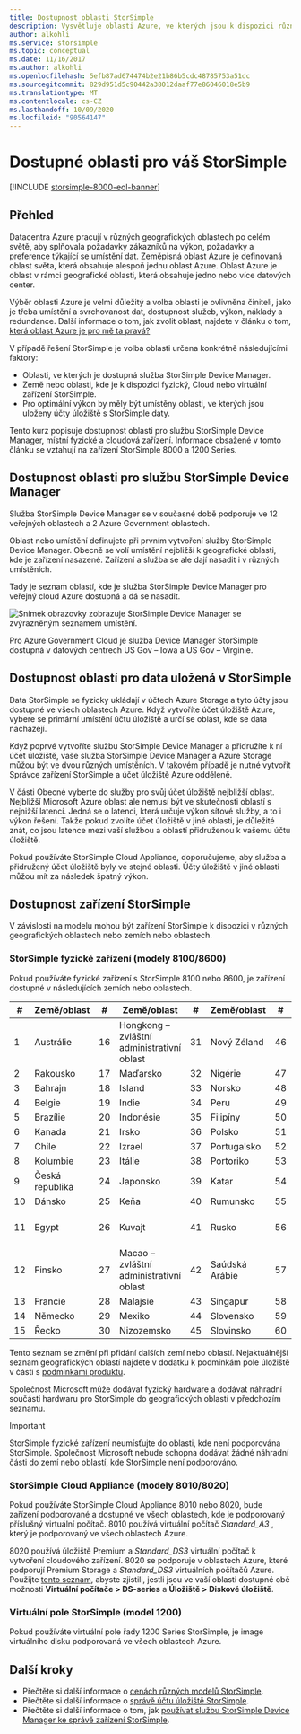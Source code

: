 ```yaml
---
title: Dostupnost oblasti StorSimple
description: Vysvětluje oblasti Azure, ve kterých jsou k dispozici různé modely zařízení StorSimple.
author: alkohli
ms.service: storsimple
ms.topic: conceptual
ms.date: 11/16/2017
ms.author: alkohli
ms.openlocfilehash: 5efb87ad674474b2e21b86b5cdc48785753a51dc
ms.sourcegitcommit: 829d951d5c90442a38012daaf77e86046018e5b9
ms.translationtype: MT
ms.contentlocale: cs-CZ
ms.lasthandoff: 10/09/2020
ms.locfileid: "90564147"
---
```

# <a name="available-regions-for-your-storsimple"></a>Dostupné oblasti pro váš StorSimple

[!INCLUDE [storsimple-8000-eol-banner](../../includes/storsimple-8000-eol-banner.md)]

## <a name="overview"></a>Přehled

Datacentra Azure pracují v různých geografických oblastech po celém světě, aby splňovala požadavky zákazníků na výkon, požadavky a preference týkající se umístění dat. Zeměpisná oblast Azure je definovaná oblast světa, která obsahuje alespoň jednu oblast Azure. Oblast Azure je oblast v rámci geografické oblasti, která obsahuje jedno nebo více datových center.

Výběr oblasti Azure je velmi důležitý a volba oblasti je ovlivněna činiteli, jako je třeba umístění a svrchovanost dat, dostupnost služeb, výkon, náklady a redundance. Další informace o tom, jak zvolit oblast, najdete v článku o tom, [která oblast Azure je pro mě ta pravá?](https://azure.microsoft.com/overview/datacenters/how-to-choose/)

V případě řešení StorSimple je volba oblasti určena konkrétně následujícími faktory:

- Oblasti, ve kterých je dostupná služba StorSimple Device Manager.
- Země nebo oblasti, kde je k dispozici fyzický, Cloud nebo virtuální zařízení StorSimple.
- Pro optimální výkon by měly být umístěny oblasti, ve kterých jsou uloženy účty úložiště s StorSimple daty.

Tento kurz popisuje dostupnost oblasti pro službu StorSimple Device Manager, místní fyzické a cloudová zařízení. Informace obsažené v tomto článku se vztahují na zařízení StorSimple 8000 a 1200 Series.

## <a name="region-availability-for-storsimple-device-manager-service"></a>Dostupnost oblasti pro službu StorSimple Device Manager

Služba StorSimple Device Manager se v současné době podporuje ve 12 veřejných oblastech a 2 Azure Government oblastech.

Oblast nebo umístění definujete při prvním vytvoření služby StorSimple Device Manager. Obecně se volí umístění nejbližší k geografické oblasti, kde je zařízení nasazené. Zařízení a služba se ale dají nasadit i v různých umístěních.

Tady je seznam oblastí, kde je služba StorSimple Device Manager pro veřejný cloud Azure dostupná a dá se nasadit.

![Snímek obrazovky zobrazuje StorSimple Device Manager se zvýrazněným seznamem umístění.](./media/storsimple-region/storsimple-device-manager-service-regions.png)

Pro Azure Government Cloud je služba Device Manager StorSimple dostupná v datových centrech US Gov – Iowa a US Gov – Virginie.

## <a name="region-availability-for-data-stored-in-storsimple"></a>Dostupnost oblastí pro data uložená v StorSimple

Data StorSimple se fyzicky ukládají v účtech Azure Storage a tyto účty jsou dostupné ve všech oblastech Azure. Když vytvoříte účet úložiště Azure, vybere se primární umístění účtu úložiště a určí se oblast, kde se data nacházejí.

Když poprvé vytvoříte službu StorSimple Device Manager a přidružíte k ní účet úložiště, vaše služba StorSimple Device Manager a Azure Storage můžou být ve dvou různých umístěních. V takovém případě je nutné vytvořit Správce zařízení StorSimple a účet úložiště Azure odděleně.

V části Obecné vyberte do služby pro svůj účet úložiště nejbližší oblast. Nejbližší Microsoft Azure oblast ale nemusí být ve skutečnosti oblastí s nejnižší latencí. Jedná se o latenci, která určuje výkon síťové služby, a to i výkon řešení. Takže pokud zvolíte účet úložiště v jiné oblasti, je důležité znát, co jsou latence mezi vaší službou a oblastí přidruženou k vašemu účtu úložiště.

Pokud používáte StorSimple Cloud Appliance, doporučujeme, aby služba a přidružený účet úložiště byly ve stejné oblasti. Účty úložiště v jiné oblasti můžou mít za následek špatný výkon.

## <a name="availability-of-storsimple-device"></a>Dostupnost zařízení StorSimple

V závislosti na modelu mohou být zařízení StorSimple k dispozici v různých geografických oblastech nebo zemích nebo oblastech.

### <a name="storsimple-physical-device-models-81008600"></a>StorSimple fyzické zařízení (modely 8100/8600)

Pokud používáte fyzické zařízení s StorSimple 8100 nebo 8600, je zařízení dostupné v následujících zemích nebo oblastech.

| #  | Země/oblast        | #  | Země/oblast     | #  | Země/oblast      | #  | Země/oblast             |
|----|-----------------------|----|--------------------|----|---------------------|----|----------------------------|
| 1  | Austrálie             | 16 | Hongkong – zvláštní administrativní oblast      | 31 | Nový Zéland         | 46 | Jižní Afrika               |
| 2  | Rakousko               | 17 | Maďarsko            | 32 | Nigérie             | 47 | Jižní Korea                |
| 3  | Bahrajn               | 18 | Island            | 33 | Norsko              | 48 | Španělsko                      |
| 4  | Belgie               | 19 | Indie              | 34 | Peru                | 49 | Srí Lanka                  |
| 5  | Brazílie                | 20 | Indonésie          | 35 | Filipíny         | 50 | Švédsko                     |
| 6  | Kanada                | 21 | Irsko            | 36 | Polsko              | 51 | Švýcarsko                |
| 7  | Chile                 | 22 | Izrael             | 37 | Portugalsko            | 52 | Tchaj-wan                     |
| 8  | Kolumbie              | 23 | Itálie              | 38 | Portoriko         | 53 | Thajsko                   |
| 9  | Česká republika        | 24 | Japonsko              | 39 | Katar               | 54 | Turecko                     |
| 10 | Dánsko               | 25 | Keňa              | 40 | Rumunsko             | 55 | Ukrajina                    |
| 11 | Egypt                 | 26 | Kuvajt             | 41 | Rusko              | 56 | Spojené arabské emiráty       |
| 12 | Finsko               | 27 | Macao – zvláštní administrativní oblast          | 42 | Saúdská Arábie        | 57 | Spojené království             |
| 13 | Francie                | 28 | Malajsie           | 43 | Singapur           | 58 | USA              |
| 14 | Německo               | 29 | Mexiko             | 44 | Slovensko            | 59 | Vietnam                    |
| 15 | Řecko                | 30 | Nizozemsko        | 45 | Slovinsko            | 60 | Chorvatsko                    |

Tento seznam se změní při přidání dalších zemí nebo oblastí. Nejaktuálnější seznam geografických oblastí najdete v dodatku k podmínkám pole úložiště v části s [podmínkami produktu](https://www.microsoft.com/en-us/licensing/product-licensing/products).

Společnost Microsoft může dodávat fyzický hardware a dodávat náhradní součásti hardwaru pro StorSimple do geografických oblastí v předchozím seznamu.

> [!IMPORTANT]
> StorSimple fyzické zařízení neumísťujte do oblasti, kde není podporována StorSimple. Společnost Microsoft nebude schopna dodávat žádné náhradní části do zemí nebo oblastí, kde StorSimple není podporováno.

### <a name="storsimple-cloud-appliance-models-80108020"></a>StorSimple Cloud Appliance (modely 8010/8020)

Pokud používáte StorSimple Cloud Appliance 8010 nebo 8020, bude zařízení podporované a dostupné ve všech oblastech, kde je podporovaný příslušný virtuální počítač. 8010 používá virtuální počítač _Standard_A3_ , který je podporovaný ve všech oblastech Azure.

8020 používá úložiště Premium a _Standard_DS3_ virtuální počítač k vytvoření cloudového zařízení. 8020 se podporuje v oblastech Azure, které podporují Premium Storage a _Standard_DS3_ virtuálních počítačů Azure. Použijte [tento seznam](https://azure.microsoft.com/regions/services/), abyste zjistili, jestli jsou ve vaší oblasti dostupné obě možnosti **Virtuální počítače > DS-series** a **Úložiště > Diskové úložiště**.

### <a name="storsimple-virtual-array-model-1200"></a>Virtuální pole StorSimple (model 1200)

Pokud používáte virtuální pole řady 1200 Series StorSimple, je image virtuálního disku podporovaná ve všech oblastech Azure.

## <a name="next-steps"></a>Další kroky

* Přečtěte si další informace o [cenách různých modelů StorSimple](https://azure.microsoft.com/pricing/calculator/#storsimple2).
* Přečtěte si další informace o [správě účtu úložiště StorSimple](storsimple-8000-manage-storage-accounts.md).
* Přečtěte si další informace o tom, jak [používat službu StorSimple Device Manager ke správě zařízení StorSimple](storsimple-8000-manager-service-administration.md).
